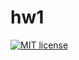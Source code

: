 # hw1

[![MIT license](https://img.shields.io/badge/license-MIT-blue.svg)](https://github.com//fp-homework/blob/master/hw0/LICENSE)
